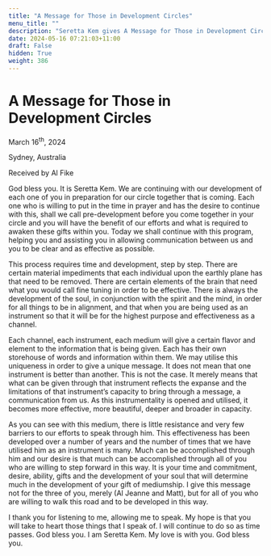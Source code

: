 ```yaml
---
title: "A Message for Those in Development Circles"
menu_title: ""
description: "Seretta Kem gives A Message for Those in Development Circles"
date: 2024-05-16 07:21:03+11:00
draft: False
hidden: True
weight: 386
---
```

# A Message for Those in Development Circles

March 16<sup>th</sup>, 2024

Sydney, Australia

Received by Al Fike 

God bless you. It is Seretta Kem. We are continuing with our development of each one of you in preparation for our circle together that is coming. Each one who is willing to put in the time in prayer and has the desire to continue with this, shall we call pre-development before you come together in your circle and you will have the benefit of our efforts and what is required to awaken these gifts within you. Today we shall continue with this program, helping you and assisting you in allowing communication between us and you to be clear and as effective as possible. 

This process requires time and development, step by step. There are certain material impediments that each individual upon the earthly plane has that need to be removed. There are certain elements of the brain that need what you would call fine tuning in order to be effective. There is always the development of the soul, in conjunction with the spirit and the mind, in order for all things to be in alignment, and that when you are being used as an instrument so that it will be for the highest purpose and effectiveness as a channel.

Each channel, each instrument, each medium will give a certain flavor and element to the information that is being given. Each has their own storehouse of words and information within them. We may utilise this uniqueness in order to give a unique message. It does not mean that one instrument is better than another. This is not the case. It merely means that what can be given through that instrument reflects the expanse and the limitations of that instrument’s capacity to bring through a message, a communication from us. As this instrumentality is opened and utilised, it becomes more effective, more beautiful, deeper and broader in capacity. 

As you can see with this medium, there is little resistance and very few barriers to our efforts to speak through him. This effectiveness has been developed over a number of years and the number of times that we have utilised him as an instrument is many. Much can be accomplished through him and our desire is that much can be accomplished through all of you who are willing to step forward in this way. It is your time and commitment, desire, ability, gifts and the development of your soul that will determine much in the development of your gift of mediumship. I give this message not for the three of you, merely (Al Jeanne and Matt), but for all of you who are willing to walk this road and to be developed in this way. 

I thank you for listening to me, allowing me to speak. My hope is that you will take to heart those things that I speak of. I will continue to do so as time passes. God bless you. I am Seretta Kem. My love is with you. God bless you. 